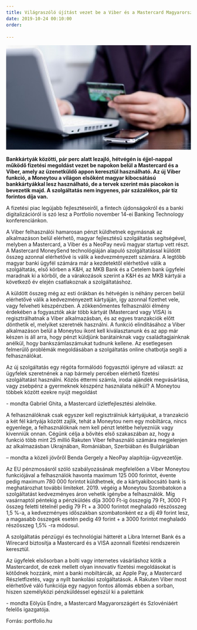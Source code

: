 ```yaml
---
title: Világraszóló újítást vezet be a Viber és a Mastercard Magyarországon
date: 2019-10-24 00:10:00
order: 

---
```

![](/uploads/94793_copy_1_bankolas.jpg)

**Bankkártyák közötti, pár perc alatt lezajló, hétvégén is éjjel-nappal működő fizetési megoldást vezet be napokon belül a Mastercard és a Viber, amely az üzenetküldő appon keresztül használható. Az új Viber funkció, a Moneytou a világon elsőként magyar kibocsátású bankkártyákkal lesz használható, de a tervek szerint más piacokon is bevezetik majd. A szolgáltatás nem ingyenes, pár százalékos, pár tíz forintos díja van.**

A fizetési piac legújabb fejlesztéseiről, a fintech újdonságokról és a banki digitalizációról is szó lesz a Portfolio november 14-ei Banking Technology konferenciánkon.

A Viber felhasználói hamarosan pénzt küldhetnek egymásnak az alkalmazáson belül elérhető, magyar fejlesztésű szolgáltatás segítségével, melyben a Mastercard, a Viber és a NeoPay nevű magyar startup vett részt. A Mastercard MoneySend technológiáján alapuló szolgáltatással küldött összeg azonnal elérhetővé is válik a kedvezményezett számára. A legtöbb magyar banki ügyfél számára már a kezdetektől elérhetővé válik a szolgáltatás, első körben a K&H, az MKB Bank és a Cetelem bank ügyfelei maradnak ki a körből, de a várakozások szerint a K&H és az MKB kártyái a következő év elején csatlakoznak a szolgáltatáshoz.

A küldött összeg még az esti órákban és hétvégén is néhány percen belül elérhetővé válik a kedvezményezett kártyáján, így azonnal fizethet vele, vagy felveheti készpénzben. A zökkenőmentes felhasználói élmény érdekében a fogyasztók akár több kártyát (Mastercard vagy VISA) is regisztrálhatnak a Viber alkalmazásban, és az egyes tranzakciók előtt dönthetik el, melyiket szeretnék használni. A funkció elindításához a Viber alkalmazáson belül a Moneytou ikont kell kiválasztanunk és az app már készen is áll arra, hogy pénzt küldjünk barátainknak vagy családtagjainknak anélkül, hogy bankszámlaszámukat tudnunk kellene. Az esetlegesen felmerülő problémák megoldásában a szolgáltatás online chatbotja segíti a felhasználókat.

Az új szolgáltatás egy régóta formálódó fogyasztói igényre ad választ: az ügyfelek szeretnének a nap bármely percében elérhető fizetési szolgáltatást használni. Közös éttermi számla, irodai ajándék megvásárlása, vagy zsebpénz a gyermeknek készpénz használata nélkül? A Moneytou többek között ezekre nyújt megoldást

\- mondta Gabriel Ghita, a Mastercard üzletfejlesztési alelnöke.

A felhasználóknak csak egyszer kell regisztrálniuk kártyájukat, a tranzakció a két fél kártyája között zajlik, tehát a Moneytou nem egy mobiltárca, nincs egyenlege, a felhasználóknak nem kell pénzt letétbe helyezniük vagy kivenniük onnan. Cégünk célja a bővítés első szakaszában az, hogy a funkció több mint 25 millió Rakuten Viber felhasználó számára megjelenjen az alkalmazásban Ukrajnában, Romániában, Szerbiában és Bulgáriában

– mondta a közeli jövőről Benda Gergely a NeoPay alapítója-ügyvezetője.

Az EU pénzmosásról szóló szabályozásának megfelelően a Viber Moneytou funkciójával a felhasználók havonta maximum 125 000 forintot, évente pedig maximum 780 000 forintot küldhetnek, de a kártyakibocsátó bank is meghatározhat további limiteket. 2019. végéig a Moneytou Szombatokon a szolgáltatást kedvezményes áron vehetik igénybe a felhasználók. Míg vasárnaptól péntekig a pénzküldés díja 3000 Ft-ig összegig 79 Ft, 3000 Ft összeg feletti tételnél pedig 79 Ft + a 3000 forintot meghaladó részösszeg 1,5 %-a, a kedvezményes időszakban szombatonként ez a díj 49 forint lesz, a magasabb összegek esetén pedig 49 forint + a 3000 forintot meghaladó részösszeg 1,5% -ra módosul.

A szolgáltatás pénzügyi és technológiai hátterét a Libra Internet Bank és a Wirecard biztosítja a Mastercard és a VISA azonnali fizetési rendszerein keresztül.

Az ügyfelek elsősorban a bolti vagy internetes vásárláshoz kötik a Mastercardot, de ezek mellett olyan innovatív fizetési megoldásokat is kötődnek hozzánk, mint a banki mobiltárcák, az Apple Pay, a Mastercard Részletfizetés, vagy a nyílt bankolási szolgáltatások. A Rakuten Viber most elérhetővé váló funkciója egy nagyon fontos állomás ebben a sorban, hiszen személyközi pénzküldéssel egészül ki a palettánk

\- mondta Eölyüs Endre, a Mastercard Magyarországért és Szlovéniáért felelős igazgatója.

Forrás: portfolio.hu